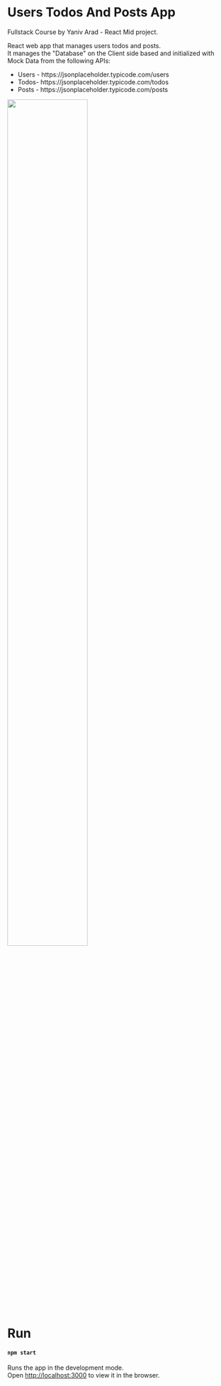 # Users Todos And Posts App
Fullstack Course by Yaniv Arad - React Mid project.

React web app that manages users todos and posts.<br/>
It manages the "Database" on the Client side based and initialized with Mock Data from the following APIs:

<ul>
<li>Users - https://jsonplaceholder.typicode.com/users </li>
<li>Todos- https://jsonplaceholder.typicode.com/todos </li>
<li>Posts - https://jsonplaceholder.typicode.com/posts </li>
</ul>


<img src="https://user-images.githubusercontent.com/45036697/181236795-b496f441-0d85-43f3-b03d-4540071d0c69.png" width="60%" height="70%"> 


# Run
#### `npm start`

Runs the app in the development mode.<br />
Open [http://localhost:3000](http://localhost:3000) to view it in the browser.







